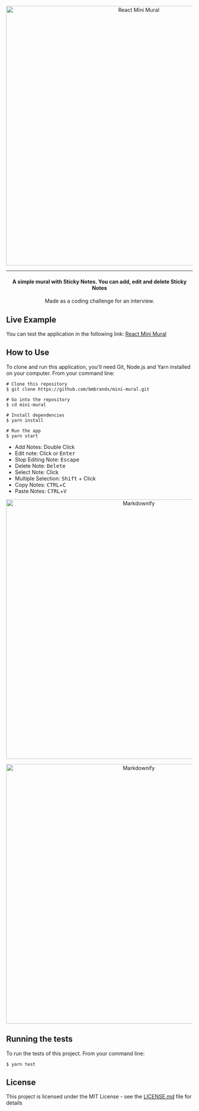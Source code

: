 <p align="center">
    <img align="center" src="images/readme-header.png" alt="React Mini Mural" width="700">
</p>

---

<h4 align="center">A simple mural with Sticky Notes. You can add, edit and delete Sticky Notes</h4>

<p align="center">Made as a coding challenge for an interview.</p>

## Live Example

You can test the application in the following link: <a href="https://react-mini-mural.netlify.com/" target="_blank">React Mini Mural</a>

## How to Use

To clone and run this application, you'll need Git, Node.js and Yarn installed on your computer. From your command line:

```
# Clone this repository
$ git clone https://github.com/bmbrandx/mini-mural.git

# Go into the repository
$ cd mini-mural

# Install dependencies
$ yarn install

# Run the app
$ yarn start
```

- Add Notes: Double Click
- Edit note: Click or <kbd>Enter</kbd>
- Stop Editing Note: <kbd>Escape</kbd>
- Delete Note: <kbd>Delete</kbd>
- Select Note: Click
- Multiple Selection: <kbd>Shift</kbd> + Click
- Copy Notes: <kbd>CTRL</kbd>+<kbd>C</kbd>
- Paste Notes: <kbd>CTRL</kbd>+<kbd>V</kbd>

<p align="center">
    <img align="center" src="images/react-mini-mural.png" alt="Markdownify" width="700">
</p>

<p align="center">
    <img align="center" src="images/clipboard-manager.png" alt="Markdownify" width="700">
</p>

## Running the tests

To run the tests of this project. From your command line:

```
$ yarn test
```

## License

This project is licensed under the MIT License - see the [LICENSE.md](LICENSE.md) file for details
